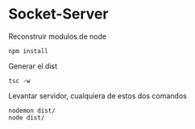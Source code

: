 # Socket-Server

Reconstruir modulos de node
```
npm install
```

Generar el dist
```
tsc -w
```

Levantar servidor, cualquiera de estos dos comandos
```
nodemon dist/
node dist/
```
